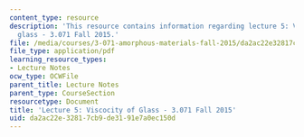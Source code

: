 ```yaml
---
content_type: resource
description: 'This resource contains information regarding lecture 5: Viscocity of
  glass - 3.071 Fall 2015.'
file: /media/courses/3-071-amorphous-materials-fall-2015/da2ac22e32817cb9de3191e7a0ec150d_MIT3_071F15_Lecture5.pdf
file_type: application/pdf
learning_resource_types:
- Lecture Notes
ocw_type: OCWFile
parent_title: Lecture Notes
parent_type: CourseSection
resourcetype: Document
title: 'Lecture 5: Viscocity of Glass - 3.071 Fall 2015'
uid: da2ac22e-3281-7cb9-de31-91e7a0ec150d
---
```

